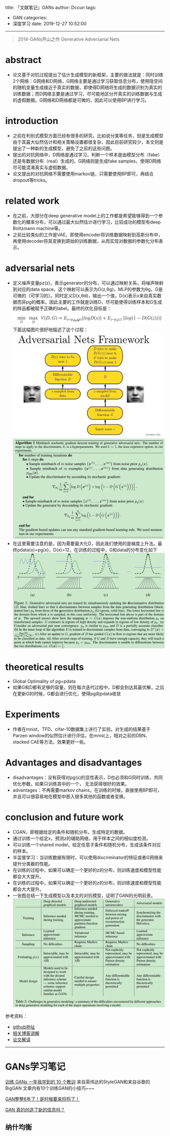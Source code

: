 title: 「文献笔记」GANs
author: Dccun
tags:
  - GAN
categories:
  - 深度学习
date: 2019-12-27 10:52:00
---
>2014-GANs开山之作 Generative Adversarial Nets

<!--more-->

# abstract
- 论文基于对抗过程提出了估计生成模型的新框架，主要的做法就是：同时训练2个网络：G网络和D网络，G网络主要是通过学习获取信息分布，使用隐空间的随机变量生成接近于真实的数据，即使得D网络将生成的数据识别为真实的训练数据；而D网络主要是通过学习，尽可能地区分开真实的训练数据与生成的虚假数据。G网络和D网络都是可微的，因此可以使用BP进行学习。

# introduction
- 之前在判别式模型方面已经有很多的研究，比如说分类等任务，但是生成模型由于其最大似然估计和相关策略设置都很复杂，因此目前研究较少，本文则是提出了一种新的生成模型，避免了之前的这些问题。
- 提出的对抗网络中，D网络是通过学习，判断一个样本是由模型分布（fake）还是有数据分布（real）生成的。G网络则是生成fake samples，使得D网络尽可能混淆真实与虚假数据。
- 论文提出的对抗网络不需要使用markov链，只需要使用BP即可，再结合dropout等tricks。

# related work
- 在之前，大部分在deep generative model上的工作都是希望能够得到一个参数化的概率分布，可以通过最大似然估计进行学习，比较成功的模型有deep Boltzmann machine等。
- 之前比较类似的工作是VAE，即使用encoder将训练数据映射到高斯分布中，再使用decoder将其变换到原始的训练数据，从而实现对数据的参数化分布表示。

# adversarial nets
- 定义噪声变量pz(z)，表示generator的分布，可以通过映射关系，将噪声映射到对应的data space，这个映射可以表示为G(z,θg)，MLP的参数为θg，G是可微的（可学习的）。同时定义D(x,θd)，输出一个值，D(x)表示x来自真实数据而非pg的概率。因此主要的工作就是训练D，尽可能使得训练样本和G生成的样品都被赋予正确的label。最终的优化目标是：
![upload successful](/images/pasted-75.png)
下面这幅图片很好地描述了这个过程：
![upload successful](/images/pasted-81.png)
![upload successful](/images/pasted-76.png)
- 在这里需要注意的是，因为需要最大化D，因此我们使用的是梯度上升法。最终pdata(x)=pg(x)，D(x)=12，在训练的过程中，G和data的分布变化如下
![upload successful](/images/pasted-77.png)

# theoretical results
- Global Optimality of pg=pdata
- 如果G和D都有足够的容量，则在每次迭代过程中，D都会到达其最优解，之后在更新G的时候，G都会进行优化，使得pg向pdata收敛

# Experiments
- 作者在mnist、TFD、cifar-10数据集上进行了实验。对生成的结果基于Parzen window的似然估计进行评估，在mnist上，相对之前的DBN、stacked CAE等方法，效果更好一些。

# Advantages and disadvantages
- disadvantages：没有获得对pg(x)的显性表示，D也必须和G同时训练，共同优化参数，如果只训练其中的一个， 无法获得很好的效果。
- advantages：不再需要markov chains，在训练的时候，直接使用BP即可，并且可以很容易地在模型中嵌入很多其他的函数或者变换。

# conclusion and future work
- CGAN，即根据给定的条件和随机分布，生成特定的数据。
- 通过训练一个给定x，预测z的辅助网络，用于样本之间的相似度检测。
- 可以训练一个shared model，给定任意子条件和随机分布，生成该条件对应的样本。
- 半监督学习：当训练数据有限时，可以使用discriminator的特征或者G网络来提升分类器的性能。
- 在训练的过程中，如果可以确定一个更好的z的分布，则训练速度和模型性能都会大大提升。
- 在训练的过程中，如果可以确定一个更好的z的分布，则训练速度和模型性能都会大大提升。
- 一张图总结一下生成模型以及本文的对抗模型，证明了GAN的光明前景。
![upload successful](/images/pasted-78.png)

参考资料：
- [github地址](https://github.com/swhaleDCC/adversarial)
- [相关博客讲解](https://wiseodd.github.io/techblog/2016/09/17/gan-tensorflow/)
- [论文解读](https://littletomatodonkey.github.io/2018/11/09/2018-11-09-Generative%20Adversarial%20Nets%E8%AE%BA%E6%96%87%E8%A7%A3%E8%AF%BB/)

***

# GANs学习笔记

[训练 GANs 一年我学到的 10 个教训](https://mp.weixin.qq.com/s/lfc0BH4X9_iBlrKEO6_RAg)
来自英伟达的StyleGAN和来自谷歌的BigGAN
文章内有10个训练GAN的小技巧~~~

[GAN整整6年了！是时候要来捋捋了！](https://mp.weixin.qq.com/s/n0Gc4yHjRzJCGGdlyrxc3A)

[GAN 真的创造了新的信息吗？](https://mp.weixin.qq.com/s/ce_cVEtMAtbdq67vp13Xww)

## 纳什均衡
